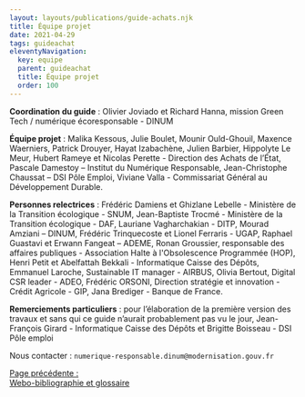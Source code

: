 ```yaml
---
layout: layouts/publications/guide-achats.njk
title: Équipe projet
date: 2021-04-29
tags: guideachat
eleventyNavigation:
  key: equipe
  parent: guideachat
  title: Équipe projet
  order: 100
---
```


**Coordination du guide** : Olivier Joviado et Richard Hanna, mission Green Tech / numérique écoresponsable - DINUM

**Équipe projet** : Malika Kessous, Julie Boulet, Mounir Ould-Ghouil, Maxence Waerniers, Patrick Drouyer, Hayat Izabachène, Julien Barbier, Hippolyte Le Meur, Hubert Rameye et Nicolas Perette - Direction des Achats de l’État, Pascale Damestoy – Institut du Numérique Responsable, Jean-Christophe Chaussat – DSI Pôle Emploi, Viviane Valla - Commissariat Général au Développement Durable.

**Personnes relectrices** : Frédéric Damiens et Ghizlane Lebelle - Ministère de la Transition écologique - SNUM, Jean-Baptiste Trocmé - Ministère de la Transition écologique - DAF, Lauriane Vagharchakian  - DITP, Mourad Amziani – DINUM, Frédéric Trinquecoste et Lionel Ferraris - UGAP,  Raphael Guastavi et Erwann Fangeat – ADEME, Ronan Groussier, responsable des affaires publiques - Association Halte à l'Obsolescence Programmée (HOP), Henri Petit et Abelfattah Bekkali - Informatique Caisse des Dépôts, Emmanuel Laroche, Sustainable IT manager - AIRBUS, Olivia Bertout, Digital CSR leader - ADEO, Frédéric ORSONI, Direction stratégie et innovation - Crédit Agricole - GIP, Jana Brediger - Banque de France.

**Remerciements particuliers** : pour l’élaboration de la première version des travaux et sans qui ce guide n’aurait probablement pas vu le jour, Jean-François Girard - Informatique Caisse des Dépôts et Brigitte Boisseau - DSI Pôle emploi

<div class="fr-highlight">

<span class="fr-fi-mail-line" aria-hidden="true"></span> Nous contacter : `numerique-responsable.dinum@modernisation.gouv.fr`

</div>

<nav>
<a class="fr-link fr-fi-arrow-left-line fr-link--icon-left fr-py-3w" href="/publications/guide-pratique-achats-numeriques-responsables/glossaire/">Page précédente :<br />Webo-bibliographie et glossaire</a>
</nav>